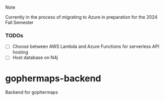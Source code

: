 > [!NOTE]
> Currently in the process of migrating to Azure in preparation for the 2024 Fall Semester

### TODOs
- [ ] Choose between AWS Lambda and Azure Functions for serverless API hosting
- [ ] Host database on N4j

# gophermaps-backend

Backend for gophermaps
